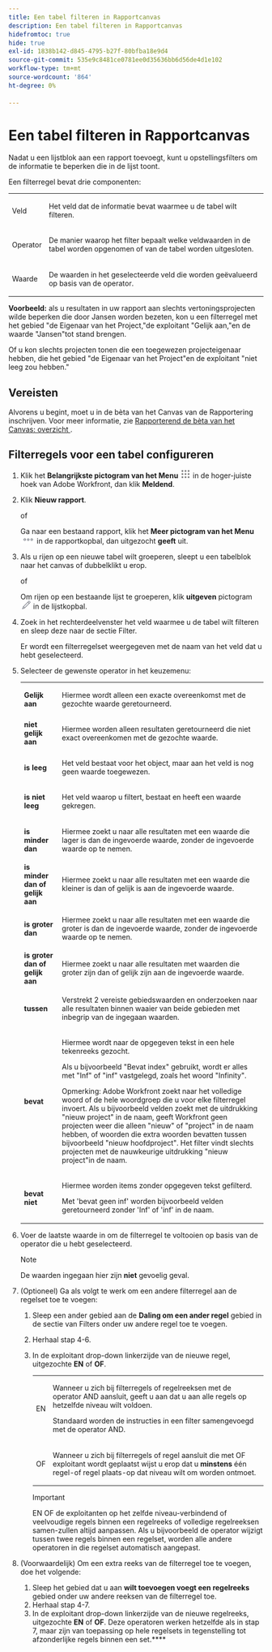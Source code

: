```yaml
---
title: Een tabel filteren in Rapportcanvas
description: Een tabel filteren in Rapportcanvas
hidefromtoc: true
hide: true
exl-id: 1838b142-d845-4795-b27f-80bfba18e9d4
source-git-commit: 535e9c8481ce0781ee0d35636bb6d56de4d1e102
workflow-type: tm+mt
source-wordcount: '864'
ht-degree: 0%

---
```


# Een tabel filteren in Rapportcanvas

Nadat u een lijstblok aan een rapport toevoegt, kunt u opstellingsfilters om de informatie te beperken die in de lijst toont.

Een filterregel bevat drie componenten:

<table style="table-layout:auto"> 
 <col> 
 <col> 
 <tbody> 
  <tr> 
   <td role="rowheader">Veld</td> 
   <td> <p>Het veld dat de informatie bevat waarmee u de tabel wilt filteren.</p> </td> 
  </tr> 
  <tr> 
   <td role="rowheader">Operator</td> 
   <td> <p>De manier waarop het filter bepaalt welke veldwaarden in de tabel worden opgenomen of van de tabel worden uitgesloten. </p> </td> 
  </tr> 
  <tr> 
   <td role="rowheader">Waarde</td> 
   <td> <p>De waarden in het geselecteerde veld die worden geëvalueerd op basis van de operator.</p> </td> 
  </tr> 
 </tbody> 
</table>

**Voorbeeld:** als u resultaten in uw rapport aan slechts vertoningsprojecten wilde beperken die door Jansen worden bezeten, kon u een filterregel met het gebied &quot;de Eigenaar van het Project,&quot;de exploitant &quot;Gelijk aan,&quot;en de waarde &quot;Jansen&quot;tot stand brengen.

Of u kon slechts projecten tonen die een toegewezen projecteigenaar hebben, die het gebied &quot;de Eigenaar van het Project&quot;en de exploitant &quot;niet leeg zou hebben.&quot;

## Vereisten

Alvorens u begint, moet u in de bèta van het Canvas van de Rapportering inschrijven. Voor meer informatie, zie [ Rapporterend de bèta van het Canvas: overzicht ](/help/quicksilver/product-announcements/betas/canvas-dashboards-beta/reporting-canvas-beta-overview.md).

## Filterregels voor een tabel configureren

1. Klik het **Belangrijkste pictogram van het Menu** ![](assets/main-menu-icon.png) in de hoger-juiste hoek van Adobe Workfront, dan klik **Meldend**.

1. Klik **Nieuw rapport**.

   of

   Ga naar een bestaand rapport, klik het **Meer pictogram van het Menu** ![](assets/more-icon.png) in de rapportkopbal, dan uitgezocht **geeft** uit.

1. Als u rijen op een nieuwe tabel wilt groeperen, sleept u een tabelblok naar het canvas of dubbelklikt u erop.

   of

   Om rijen op een bestaande lijst te groeperen, klik **uitgeven** pictogram ![](assets/edit-icon.png) in de lijstkopbal.

1. Zoek in het rechterdeelvenster het veld waarmee u de tabel wilt filteren en sleep deze naar de sectie Filter.

   Er wordt een filterregelset weergegeven met de naam van het veld dat u hebt geselecteerd.

1. Selecteer de gewenste operator in het keuzemenu:

   <table style="table-layout:auto"> 
    <col> 
    <col> 
    <tbody> 
     <tr> 
      <td role="rowheader"><strong> Gelijk aan </strong> </td> 
      <td> <p>Hiermee wordt alleen een exacte overeenkomst met de gezochte waarde geretourneerd.</p> </td> 
     </tr> 
     <tr> 
      <td role="rowheader"><strong> niet gelijk aan </strong> </td> 
      <td> <p>Hiermee worden alleen resultaten geretourneerd die niet exact overeenkomen met de gezochte waarde.</p> </td> 
     </tr> 
     <tr> 
      <td role="rowheader"><strong> is leeg </strong> </td> 
      <td> <p>Het veld bestaat voor het object, maar aan het veld is nog geen waarde toegewezen.</p> </td> 
     </tr> 
     <tr> 
      <td role="rowheader"><strong> is niet leeg </strong> </td> 
      <td> <p>Het veld waarop u filtert, bestaat en heeft een waarde gekregen.</p> </td> 
     </tr> 
     <tr> 
      <td role="rowheader"><strong> is minder dan </strong> </td> 
      <td> <p>Hiermee zoekt u naar alle resultaten met een waarde die lager is dan de ingevoerde waarde, zonder de ingevoerde waarde op te nemen.</p> </td> 
     </tr> 
     <tr> 
      <td role="rowheader"><strong> is minder dan of gelijk aan </strong> </td> 
      <td> <p>Hiermee zoekt u naar alle resultaten met een waarde die kleiner is dan of gelijk is aan de ingevoerde waarde.</p> </td> 
     </tr> 
     <tr> 
      <td role="rowheader"><strong> is groter dan </strong> </td> 
      <td> <p>Hiermee zoekt u naar alle resultaten met een waarde die groter is dan de ingevoerde waarde, zonder de ingevoerde waarde op te nemen.</p> </td> 
     </tr> 
     <tr> 
      <td role="rowheader"><strong> is groter dan of gelijk aan </strong> </td> 
      <td> <p>Hiermee zoekt u naar alle resultaten met waarden die groter zijn dan of gelijk zijn aan de ingevoerde waarde.</p> </td> 
     </tr> 
     <tr> 
      <td role="rowheader"><strong> tussen </strong> </td> 
      <td> <p>Verstrekt 2 vereiste gebiedswaarden en onderzoeken naar alle resultaten binnen waaier van beide gebieden met inbegrip van de ingegaan waarden.</p> </td> 
     </tr> 
     <tr> 
      <td role="rowheader"><strong> bevat </strong> </td> 
      <td> <p>Hiermee wordt naar de opgegeven tekst in een hele tekenreeks gezocht.</p> <p>Als u bijvoorbeeld "Bevat index" gebruikt, wordt er alles met "Inf" of "inf" vastgelegd, zoals het woord "Infinity".</p> <p>Opmerking: Adobe Workfront zoekt naar het volledige woord of de hele woordgroep die u voor elke filterregel invoert. Als u bijvoorbeeld velden zoekt met de uitdrukking "nieuw project" in de naam, geeft Workfront geen projecten weer die alleen "nieuw" of "project" in de naam hebben, of woorden die extra woorden bevatten tussen bijvoorbeeld "nieuw hoofdproject". Het filter vindt slechts projecten met de nauwkeurige uitdrukking "nieuw project"in de naam.</p> </td> 
     </tr> 
     <tr> 
      <td role="rowheader"><strong> bevat niet </strong> </td> 
      <td> <p>Hiermee worden items zonder opgegeven tekst gefilterd.</p> <p>Met 'bevat geen inf' worden bijvoorbeeld velden geretourneerd zonder 'Inf' of 'inf' in de naam.</p> </td> 
     </tr> 
    </tbody> 
   </table>

1. Voer de laatste waarde in om de filterregel te voltooien op basis van de operator die u hebt geselecteerd.

   >[!NOTE]
   >
   >De waarden ingegaan hier zijn **niet** gevoelig geval.

1. (Optioneel) Ga als volgt te werk om een andere filterregel aan de regelset toe te voegen:

   1. Sleep een ander gebied aan de **Daling om een ander regel** gebied in de sectie van Filters onder uw andere regel toe te voegen.
   1. Herhaal stap 4-6.
   1. In de exploitant drop-down linkerzijde van de nieuwe regel, uitgezochte **EN** of **OF**.

      <table style="table-layout:auto"> 
       <col> 
       </col> 
       <col> 
       </col> 
       <tbody> 
        <tr> 
         <td role="rowheader"> <p>EN</p> </td> 
         <td> <p>Wanneer u zich bij filterregels of regelreeksen met de operator AND aansluit, geeft u aan dat u aan alle regels op hetzelfde niveau wilt voldoen.</p> <p>Standaard worden de instructies in een filter samengevoegd met de operator AND.</p> </td> 
        </tr> 
        <tr> 
         <td role="rowheader"> <p>OF</p> </td> 
         <td> <p>Wanneer u zich bij filterregels of regel aansluit die met OF exploitant wordt geplaatst wijst u erop dat u <strong> minstens </strong> één regel-of regel plaats-op dat niveau wilt om worden ontmoet.</p> </td> 
        </tr> 
       </tbody> 
      </table>

      >[!IMPORTANT]
      >
      >EN OF de exploitanten op het zelfde niveau-verbindend of veelvoudige regels binnen een regelreeks of volledige regelreeksen samen-zullen altijd aanpassen. Als u bijvoorbeeld de operator wijzigt tussen twee regels binnen een regelset, worden alle andere operatoren in die regelset automatisch aangepast.

1. (Voorwaardelijk) Om een extra reeks van de filterregel toe te voegen, doe het volgende:

   1. Sleep het gebied dat u aan **wilt toevoegen voegt een regelreeks** gebied onder uw andere reeksen van de filterregel toe.
   1. Herhaal stap 4-7.
   1. In de exploitant drop-down linkerzijde van de nieuwe regelreeks, uitgezochte **EN** of **OF**. Deze operatoren werken hetzelfde als in stap 7, maar zijn van toepassing op hele regelsets in tegenstelling tot afzonderlijke regels binnen een set.****

